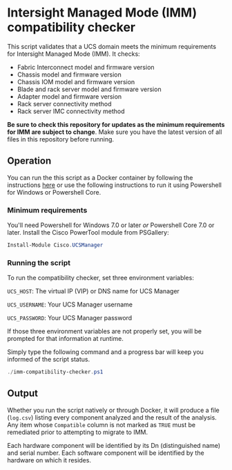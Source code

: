 # Intersight Managed Mode (IMM) compatibility checker

This script validates that a UCS domain meets the minimum requirements for Intersight Managed Mode (IMM). It checks:
* Fabric Interconnect model and firmware version
* Chassis model and firmware version
* Chassis IOM model and firmware version
* Blade and rack server model and firmware version
* Adapter model and firmware version
* Rack server connectivity method
* Rack server IMC connectivity method

**Be sure to check this repository for updates as the minimum requirements for IMM are subject to change**. Make sure you have the latest version of all files in this repository before running.

## Operation

You can run the this script as a Docker container by following the instructions [here](DOCKER.md) or use the following instructions to run it using Powershell for Windows or Powershell Core.

### Minimum requirements

You'll need Powershell for Windows 7.0 or later *or* Powershell Core 7.0 or later. Install the Cisco PowerTool module from PSGallery:

```powershell
Install-Module Cisco.UCSManager
```

### Running the script

To run the compatibility checker, set three environment variables:

`UCS_HOST`: The virtual IP (VIP) or DNS name for UCS Manager

`UCS_USERNAME`: Your UCS Manager username

`UCS_PASSWORD`: Your UCS Manager password

If those three environment variables are not properly set, you will be prompted for that information at runtime.

Simply type the following command and a progress bar will keep you informed of the script status.

```powershell
./imm-compatibility-checker.ps1
```

## Output

Whether you run the script natively or through Docker, it will produce a file (`log.csv`) listing every component analyzed and the result of the analysis. Any item whose `Compatible` column is not marked as `TRUE` must be remediated prior to attempting to migrate to IMM.

Each hardware component will be identified by its Dn (distinguished name) and serial number. Each software component will be identified by the hardware on which it resides.
